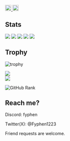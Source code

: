 <p align="left">
  <a href="https://github.com/Fyphen1223">
    <img height="20" src="https://komarev.com/ghpvc/?username=Fyphen1223" />
  </a>
  <a href="https://github.com/Fyphen1223">
    <img height="20" src="https://img.shields.io/github/followers/Fyphen1223?label=follow&logo=github&style=flat" />
  </a>
</p>

## Stats
![](http://github-profile-summary-cards.vercel.app/api/cards/profile-details?username=Fyphen1223&theme=gruvbox)
![](http://github-profile-summary-cards.vercel.app/api/cards/repos-per-language?username=Fyphen1223&theme=gruvbox)
![](http://github-profile-summary-cards.vercel.app/api/cards/most-commit-language?username=Fyphen1223&theme=gruvbox)
![](http://github-profile-summary-cards.vercel.app/api/cards/stats?username=Fyphen1223&theme=gruvbox)
![](http://github-profile-summary-cards.vercel.app/api/cards/productive-time?username=Fyphen1223&theme=gruvbox&utcOffset=9)

## Trophy
![trophy](https://github-profile-trophy.vercel.app/?username=Fyphen1223&theme=gruvbox)


<img align="center" src="https://github-readme-stats.vercel.app/api?username=Fyphen1223&count_private=true&show_icons=true&theme=yeblu" />

<br>

<img align="center" src="https://github-readme-stats.vercel.app/api/top-langs/?username=Fyphen1223&theme=yeblu&layout=donut" />

![GitHub Rank](https://github-profile-trophy.vercel.app/?username=Fyphen1223&row=3&column=8&theme=onedark)


## Reach me?

Discord: fyphen

Twitter(X): @Fyphen1223

Friend requests are welcome.
